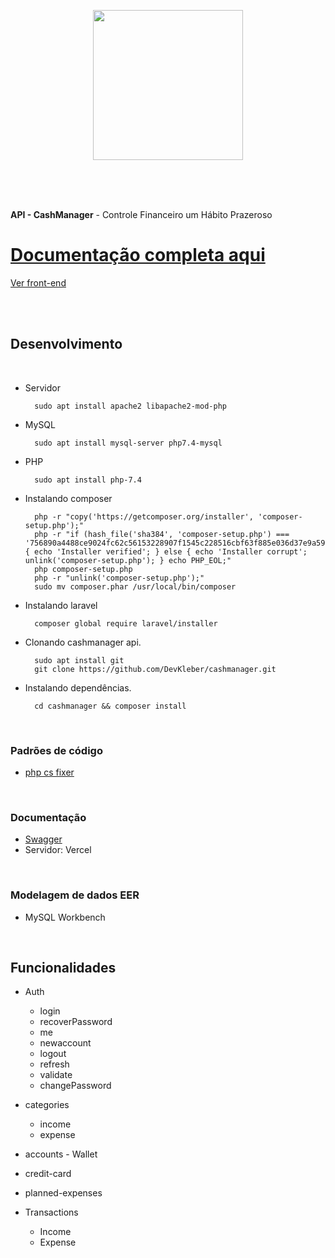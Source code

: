 <p align="center">
  <img src="https://i.imgur.com/HgOSG6q.png" width="240" />
</p>

<br />
<br />
<br />

**API - CashManager** - Controle Financeiro um Hábito Prazeroso  
# [Documentação completa aqui](https://cashmanager-documentation.vercel.app)
[Ver front-end](https://cashmanager-documentation.vercel.app)

<br />
<br />

## Desenvolvimento  
<br />

- Servidor

        sudo apt install apache2 libapache2-mod-php
- MySQL

        sudo apt install mysql-server php7.4-mysql

- PHP

        sudo apt install php-7.4

- Instalando composer  

        php -r "copy('https://getcomposer.org/installer', 'composer-setup.php');"
        php -r "if (hash_file('sha384', 'composer-setup.php') === '756890a4488ce9024fc62c56153228907f1545c228516cbf63f885e036d37e9a59d27d63f46af1d4d07ee0f76181c7d3') { echo 'Installer verified'; } else { echo 'Installer corrupt'; unlink('composer-setup.php'); } echo PHP_EOL;"
        php composer-setup.php
        php -r "unlink('composer-setup.php');"
        sudo mv composer.phar /usr/local/bin/composer

- Instalando laravel

        composer global require laravel/installer

- Clonando cashmanager api. 

        sudo apt install git
        git clone https://github.com/DevKleber/cashmanager.git 
		

- Instalando dependências. 

        cd cashmanager && composer install



<br />

### Padrões de código

- [php cs fixer](https://marketplace.visualstudio.com/items?itemName=junstyle.php-cs-fixer)

<br />

### Documentação

- [Swagger](https://cashmanager-documentation.vercel.app)
- Servidor: Vercel

<br />

### Modelagem de dados EER
- MySQL Workbench

<br />

## Funcionalidades

- Auth
    - login
    - recoverPassword
    - me
    - newaccount
    - logout
    - refresh
    - validate
    - changePassword

- categories
    - income 
    - expense
- accounts - Wallet
- credit-card
- planned-expenses
- Transactions
    - Income
    - Expense


<br />
<br />
